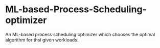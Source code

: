 # ML-based-Process-Scheduling-optimizer
An ML-based process scheduling optimizer which chooses the optimal algorithm for thsi given workloads.
